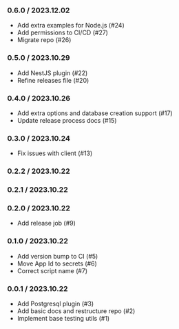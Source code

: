 ### 0.6.0 / 2023.12.02

- Add extra examples for Node.js (#24)
- Add permissions to CI/CD (#27)
- Migrate repo (#26)

### 0.5.0 / 2023.10.29

- Add NestJS plugin (#22)
- Refine releases file (#20)

### 0.4.0 / 2023.10.26

- Add extra options and database creation support (#17)
- Update release process docs (#15)

### 0.3.0 / 2023.10.24

- Fix issues with client (#13)

### 0.2.2 / 2023.10.22

### 0.2.1 / 2023.10.22

### 0.2.0 / 2023.10.22

- Add release job (#9)

### 0.1.0 / 2023.10.22

- Add version bump to CI (#5)
- Move App Id to secrets (#6)
- Correct script name (#7)

### 0.0.1 / 2023.10.22

- Add Postgresql plugin (#3)
- Add basic docs and restructure repo (#2)
- Implement base testing utils (#1)
